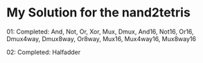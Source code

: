 # My Solution for the nand2tetris

01:
 Completed:
 	And, Not, Or, Xor, Mux, Dmux, And16, Not16, Or16, Dmux4way, Dmux8way, Or8way, Mux16, Mux4way16, Mux8way16

 02:
  Completed:
  	Halfadder